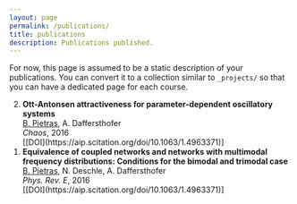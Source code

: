```yaml
---
layout: page
permalink: /publications/
title: publications
description: Publications published.
---
```


For now, this page is assumed to be a static description of your publications. You can convert it to a collection similar to `_projects/` so that you can have a dedicated page for each course.

<ol reversed>
  <li> <strong>Ott-Antonsen attractiveness for parameter-dependent oscillatory systems</strong><br/>
      <ins>B. Pietras</ins>, A. Daffersthofer<br/>
    <em>Chaos</em>, 2016<br/>
      [[DOI](https://aip.scitation.org/doi/10.1063/1.4963371)]  
  <li><strong>Equivalence of coupled networks and networks with multimodal frequency distributions: Conditions for the bimodal and trimodal case</strong><br/>
      <ins>B. Pietras</ins>, N. Deschle, A. Daffersthofer<br/>
    <em>Phys. Rev. E</em>, 2016<br/>
      [[DOI](https://aip.scitation.org/doi/10.1063/1.4963371)] 

</ol>
